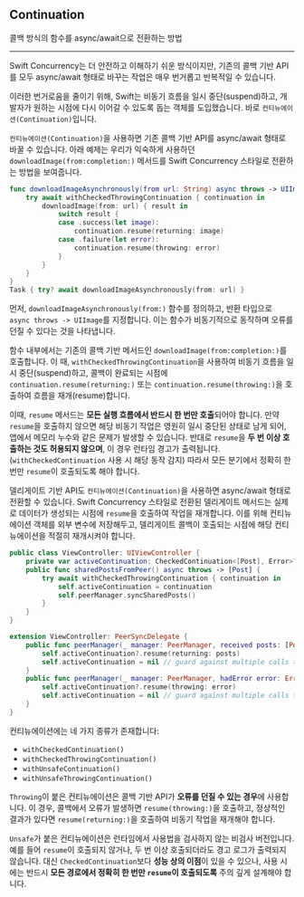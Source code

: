 ## Continuation
콜백 방식의 함수를 async/await으로 전환하는 방법

---

Swift Concurrency는 더 안전하고 이해하기 쉬운 방식이지만, 기존의 콜백 기반 API를 모두 async/await 형태로 바꾸는 작업은 매우 번거롭고 반복적일 수 있습니다.

이러한 번거로움을 줄이기 위해, Swift는 비동기 흐름을 일시 중단(suspend)하고, 개발자가 원하는 시점에 다시 이어갈 수 있도록 돕는 객체를 도입했습니다. 바로 `컨티뉴에이션(Continuation)`입니다.

`컨티뉴에이션(Continuation)`을 사용하면 기존 콜백 기반 API를 async/await 형태로 바꿀 수 있습니다. 아래 예제는 우리가 익숙하게 사용하던 `downloadImage(from:completion:)` 메서드를 Swift Concurrency 스타일로 전환하는 방법을 보여줍니다.

```swift
func downloadImageAsynchronously(from url: String) async throws -> UIImage {
    try await withCheckedThrowingContinuation { continuation in
        downloadImage(from: url) { result in
            switch result {
            case .success(let image):
                continuation.resume(returning: image)
            case .failure(let error):
                continuation.resume(throwing: error)
            }
        }
    }
}
Task { try? await downloadImageAsynchronously(from: url) }
```

먼저, `downloadImageAsynchronously(from:)` 함수를 정의하고, 반환 타입으로 `async throws -> UIImage`를 지정합니다. 이는 함수가 비동기적으로 동작하며 오류를 던질 수 있다는 것을 나타냅니다.

함수 내부에서는 기존의 콜백 기반 메서드인 `downloadImage(from:completion:)`를 호출합니다. 이 때, `withCheckedThrowingContinuation`을 사용하여 비동기 흐름을 일시 중단(suspend)하고, 콜백이 완료되는 시점에 `continuation.resume(returning:)` 또는 `continuation.resume(throwing:)`을 호출하여 흐름을 재개(resume)합니다.

이때, `resume` 메서드는 **모든 실행 흐름에서 반드시 한 번만 호출**되어야 합니다. 만약 `resume`을 호출하지 않으면 해당 비동기 작업은 영원히 일시 중단된 상태로 남게 되어, 앱에서 메모리 누수와 같은 문제가 발생할 수 있습니다. 반대로 `resume`을 **두 번 이상 호출하는 것도 허용되지 않으며**, 이 경우 런타임 경고가 출력됩니다. (`withCheckedContinuation` 사용 시 해당 동작 감지) 따라서 모든 분기에서 정확히 한 번만 `resume`이 호출되도록 해야 합니다.

델리게이트 기반 API도 `컨티뉴에이션(Continuation)`을 사용하면 async/await 형태로 전환할 수 있습니다. Swift Concurrency 스타일로 전환된 델리게이트 메서드는 실제로 데이터가 생성되는 시점에 `resume`을 호출하여 작업을 재개합니다. 이를 위해 컨티뉴에이션 객체를 외부 변수에 저장해두고, 델리게이트 콜백이 호출되는 시점에 해당 컨티뉴에이션을 적절히 재개시켜야 합니다.

```swift
public class ViewController: UIViewController {
    private var activeContinuation: CheckedContinuation<[Post], Error>?
    public func sharedPostsFromPeer() async throws -> [Post] {
        try await withCheckedThrowingContinuation { continuation in
            self.activeContinuation = continuation
            self.peerManager.syncSharedPosts()
        }
    }
}

extension ViewController: PeerSyncDelegate {
    public func peerManager(_ manager: PeerManager, received posts: [Post]) {
        self.activeContinuation?.resume(returning: posts)
        self.activeContinuation = nil // guard against multiple calls to resume
    }
    public func peerManager(_ manager: PeerManager, hadError error: Error) {
        self.activeContinuation?.resume(throwing: error)
        self.activeContinuation = nil // guard against multiple calls to resume
    }
}
```


컨티뉴에이션에는 네 가지 종류가 존재합니다:
- `withCheckedContinuation()`
- `withCheckedThrowingContinuation()`
- `withUnsafeContinuation()`
- `withUnsafeThrowingContinuation()`

`Throwing`이 붙은 컨티뉴에이션은 콜백 기반 API가 **오류를 던질 수 있는 경우**에 사용합니다. 이 경우, 콜백에서 오류가 발생하면 `resume(throwing:)`을 호출하고, 정상적인 결과가 있다면 `resume(returning:)`을 호출하여 비동기 작업을 재개해야 합니다.

`Unsafe`가 붙은 컨티뉴에이션은 런타임에서 사용법을 검사하지 않는 비검사 버전입니다. 예를 들어 `resume`이 호출되지 않거나, 두 번 이상 호출되더라도 경고 로그가 출력되지 않습니다. 대신 `CheckedContinuation`보다 **성능 상의 이점**이 있을 수 있으나, 사용 시에는 반드시 **모든 경로에서 정확히 한 번만 `resume`이 호출되도록** 주의 깊게 설계해야 합니다.


